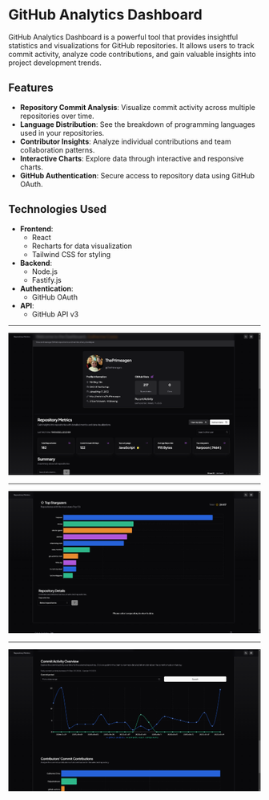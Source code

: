# GitHub Analytics Dashboard

GitHub Analytics Dashboard is a powerful tool that provides insightful statistics and visualizations for GitHub repositories. It allows users to track commit activity, analyze code contributions, and gain valuable insights into project development trends.

## Features

- **Repository Commit Analysis**: Visualize commit activity across multiple repositories over time.
- **Language Distribution**: See the breakdown of programming languages used in your repositories.
- **Contributor Insights**: Analyze individual contributions and team collaboration patterns.
- **Interactive Charts**: Explore data through interactive and responsive charts.
- **GitHub Authentication**: Secure access to repository data using GitHub OAuth.

## Technologies Used

- **Frontend**:
  - React
  - Recharts for data visualization
  - Tailwind CSS for styling
- **Backend**:
  - Node.js
  - Fastify.js
- **Authentication**:
  - GitHub OAuth
- **API**:
  - GitHub API v3

---

![Ex.Prime](./pics/itsprimetimebaby.png)

---

![Ex.Stars](./pics/stars.png)

---

![Ex.Commits](./pics/commits.png)
